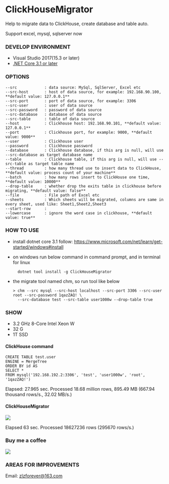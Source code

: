 # ClickHouseMigrator

Help to migrate data to ClickHouse, create database and table auto.

Support excel, mysql, sqlserver now

### DEVELOP ENVIRONMENT

- Visual Studio 2017(15.3 or later)
- [.NET Core 3.1 or later](https://www.microsoft.com/net/download/windows)

### OPTIONS

```
--src            : data source: MySql, SqlServer, Excel etc
--src-host       : host of data source, for example: 192.168.90.100, **default value: 127.0.0.1**
--src-port       : port of data source, for example: 3306
--src-user       : user of data source
--src-password   : password of data source
--src-database   : database of data source
--src-table      : table of data source
--host           : Clickhouse host: 192.168.90.101, **default value: 127.0.0.1**
--port           : Clickhouse port, for example: 9000, **default value: 9000**
--user           : Clickhouse user
--password       : Clickhouse password
--database       : Clickhouse database, if this arg is null, will use --src-database as target database name
--table          : Clickhouse table, if this arg is null, will use --src-table as target table name
--thread         : how many thread use to insert data to ClickHouse, **default value: process count of your machine**
--batch          : how many rows insert to ClickHouse one time, **default value: 10000**
--drop-table     : whether drop the exits table in clickhouse before migrating, **default value: false**
--file           : File path of Excel etc
--sheets         : Which sheets will be migrated, columns are same in every sheet, used like: Sheet1,Sheet2,Sheet3
--start-row      : 
--lowercase      : ignore the word case in clickhouse, **default value: true**
```

### HOW TO USE

- install dotnet core 3.1 follow: https://www.microsoft.com/net/learn/get-started/windows#install
- on windows run below command in command prompt, and in terminal for linux

        dotnet tool install -g ClickHouseMigrator

- the migrate tool named chm, so run tool like below

      > chm --src mysql --src-host localhost --src-port 3306 --src-user root --src-password 1qazZAQ! \
        --src-database test --src-table user1000w --drop-table true


### SHOW

* 3.2 GHz 8-Core Intel Xeon W
* 32 G
* 1T SSD

#### ClickHouse command

```
CREATE TABLE test.user
ENGINE = MergeTree
ORDER BY id AS
SELECT *
FROM mysql('192.168.192.2:3306', 'test', 'user1000w', 'root', '1qazZAQ!')
```

Elapsed: 27.965 sec. Processed 18.68 million rows, 895.49 MB (667.94 thousand rows/s., 32.02 MB/s.)

#### ClickHouseMigrator

![](https://github.com/zlzforever/ClickHouseMigrator/blob/master/images/example.png)

Elapsed 63 sec. Processed 18627236 rows (295670 rows/s.)

### Buy me a coffee

![](https://github.com/zlzforever/ClickHouseMigrator/blob/master/images/alipay.jpeg)

### AREAS FOR IMPROVEMENTS

Email: zlzforever@163.com
